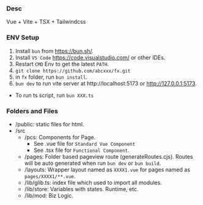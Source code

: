 ### Desc
Vue + Vite + TSX + Tailwindcss

### ENV Setup
1. Install ```bun``` from https://bun.sh/.
2. Install ```VS Code``` https://code.visualstudio.com/ or other IDEs.
3. Restart ```CMD``` Env to get the latest ```PATH```.
4. ```git clone https://github.com/abcxxx/fx.git```
5. in ```fx``` folder, run ```bun install```.
6. ```bun dev``` to run vite server at http://localhost:5173 or http://127.0.0.1:5173.
* To run ts script, run ```bun XXX.ts```

### Folders and Files
* /public: static files for html. 
* /src
    * /pcs: Components for Page.
        * See .vue file for ```Standard Vue Component```
        * See .tsx file for ```Functional Component```.
    * /pages: Folder based pageview route (generateRoutes.cjs). Routes will be auto generated when run ```bun dev``` or ```bun build```.
    * /layouts: Wrapper layout named as ```XXXX1.vue``` for pages named as ```pages/XXXX1/**.vue```.
    * /lib/glib.ts: index file which used to import all modules.
    * /lib/store: Variables with states. Runtime, etc.
    * /lib/mod: Biz Logic.